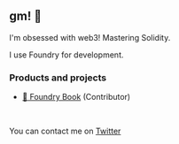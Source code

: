 ## gm! 🌸

I'm obsessed with web3! Mastering Solidity.

I use Foundry for development.

### Products and projects
- [📖 Foundry Book](https://onbjerg.github.io/foundry-book/) (Contributor)

<br>

You can contact me on [Twitter](https://twitter.com/ZeroEkkusu00x)

<!--
**ZeroEkkusu/ZeroEkkusu** is a ✨ _special_ ✨ repository because its `README.md` (this file) appears on your GitHub profile.

Here are some ideas to get you started:

- 🔭 I’m currently working on ...
- 🌱 I’m currently learning ...
- 👯 I’m looking to collaborate on ...
- 🤔 I’m looking for help with ...
- 💬 Ask me about ...
- 📫 How to reach me: ...
- 😄 Pronouns: ...
- ⚡ Fun fact: ...
-->
